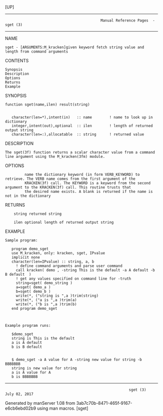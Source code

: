 [UP]

-----------------------------------------------------------------------------------------------------------------------------------
                                                Manual Reference Pages  - sget (3)
-----------------------------------------------------------------------------------------------------------------------------------
                                                                 
NAME

    sget - [ARGUMENTS:M_kracken]given keyword fetch string value and length from command arguments

CONTENTS

    Synopsis
    Description
    Options
    Returns
    Example

SYNOPSIS

    function sget(name,ilen) result(string)


       character(len=*),intent(in)   :: name        ! name to look up in dictionary
       integer,intent(out),optional  :: ilen        ! length of returned output string
       character(len=:),allocatable  :: string      ! returned value



DESCRIPTION

    The sget(3f) function returns a scalar character value from a command line argument using the M_kracken(3fm) module.

OPTIONS

             name the dictionary keyword (in form VERB_KEYWORD) to retrieve. The VERB name comes from the first argument of the
             KRACKEN(3f) call. The KEYWORD is a keyword from the second argument to the KRACKEN(3f) call. This routine trusts that
             the desired name exists. A blank is returned if the name is not in the dictionary

RETURNS

        string returned string

        ilen optional length of returned output string

EXAMPLE

    Sample program:

       program demo_sget
       use M_kracken, only: kracken, sget, IPvalue
       implicit none
       character(len=IPvalue) :: string, a, b
         ! define command arguments and parse user command
         call kracken( demo , -string This is the default -a A default -b B default  )
         ! get any values specified on command line for -truth
         string=sget( demo_string )
         a=sget( demo_a )
         b=sget( demo_b )
         write(*, ("string is ",a )trim(string)
         write(*, ("a is ",a )trim(a)
         write(*, ("b is ",a )trim(b)
       end program demo_sget



    Example program runs:

       $demo_sget
       string is This is the default
       a is A default
       b is B default


       $ demo_sget -a A value for A -string new value for string -b BBBBBBB
       string is new value for string
       a is A value for A
       b is BBBBBBB

-----------------------------------------------------------------------------------------------------------------------------------

                                                             sget (3)                                                 July 02, 2017

Generated by manServer 1.08 from 3ab7c70b-8471-465f-9167-e6cb6ebd02b9 using man macros.
                                                              [sget]
